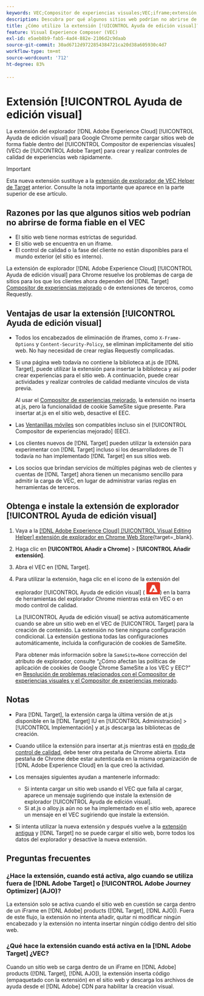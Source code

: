 ```yaml
---
keywords: VEC;Compositor de experiencias visuales;VEC;iframe;extensión;explorador;faq
description: Descubra por qué algunos sitios web podrían no abrirse de forma fiable en el [!UICONTROL Compositor de experiencias visuales] (VEC). La extensión del explorador [!UICONTROL Ayuda de edición visual] le permite cargar sitios web de forma fiable dentro del VEC.
title: ¿Cómo utilizo la extensión [!UICONTROL Ayuda de edición visual]?
feature: Visual Experience Composer (VEC)
exl-id: e5aeb8b9-fab5-4ad4-882e-2106d2c9daab
source-git-commit: 30ad6712d9722854384721ca20d38a605930c4d7
workflow-type: tm+mt
source-wordcount: '712'
ht-degree: 83%

---
```


# Extensión [!UICONTROL Ayuda de edición visual]

La extensión del explorador [!DNL Adobe Experience Cloud] [!UICONTROL Ayuda de edición visual] para Google Chrome permite cargar sitios web de forma fiable dentro del [!UICONTROL Compositor de experiencias visuales] (VEC) de [!UICONTROL Adobe Target] para crear y realizar controles de calidad de experiencias web rápidamente.

>[!IMPORTANT]
>
>Esta nueva extensión sustituye a la [extensión de explorador de VEC Helper de Target](/help/main/c-experiences/c-visual-experience-composer/r-troubleshoot-composer/vec-helper-browser-extension.md) anterior. Consulte la nota importante que aparece en la parte superior de ese artículo.

## Razones por las que algunos sitios web podrían no abrirse de forma fiable en el VEC

* El sitio web tiene normas estrictas de seguridad.
* El sitio web se encuentra en un iframe.
* El control de calidad o la fase del cliente no están disponibles para el mundo exterior (el sitio es interno).

La extensión de explorador [!DNL Adobe Experience Cloud] [!UICONTROL Ayuda de edición visual] para Chrome resuelve los problemas de carga de sitios para los que los clientes ahora dependen del [!DNL Target] [Compositor de experiencias mejorado](/help/main/administrating-target/visual-experience-composer-set-up.md#eec) o de extensiones de terceros, como Requestly.

## Ventajas de usar la extensión [!UICONTROL Ayuda de edición visual]

* Todos los encabezados de eliminación de iframes, como `X-Frame-Options` y `Content-Security-Policy`, se eliminan implícitamente del sitio web. No hay necesidad de crear reglas Requestly complicadas.
* Si una página web todavía no contiene la biblioteca at.js de [!DNL Target], puede utilizar la extensión para insertar la biblioteca y así poder crear experiencias para el sitio web. A continuación, puede crear actividades y realizar controles de calidad mediante vínculos de vista previa.

   Al usar el [Compositor de experiencias mejorado](/help/main/administrating-target/visual-experience-composer-set-up.md#eec), la extensión no inserta at.js, pero la funcionalidad de cookie SameSite sigue presente. Para insertar at.js en el sitio web, desactive el EEC.

* Las [Ventanillas móviles](/help/main/c-experiences/c-visual-experience-composer/mobile-viewports.md) son compatibles incluso sin el [!UICONTROL Compositor de experiencias mejorado] (EEC).
* Los clientes nuevos de [!DNL Target] pueden utilizar la extensión para experimentar con [!DNL Target] incluso si los desarrolladores de TI todavía no han implementado [!DNL Target] en sus sitios web.
* Los socios que brindan servicios de múltiples páginas web de clientes y cuentas de [!DNL Target] ahora tienen un mecanismo sencillo para admitir la carga de VEC, en lugar de administrar varias reglas en herramientas de terceros.

## Obtenga e instale la extensión de explorador [!UICONTROL Ayuda de edición visual]

1. Vaya a la [[!DNL Adobe Experience Cloud] [!UICONTROL Visual Editing Helper] extensión de explorador en Chrome Web Store](https://chrome.google.com/webstore/detail/adobe-experience-cloud-vi/kgmjjkfjacffaebgpkpcllakjifppnca){target=_blank}.
1. Haga clic en **[!UICONTROL Añadir a Chrome]** > **[!UICONTROL Añadir extensión]**.
1. Abra el VEC en [!DNL Target].
1. Para utilizar la extensión, haga clic en el icono de la extensión del explorador [!UICONTROL Ayuda de edición visual] (![icono de Extensión de edición visual](/help/main/c-experiences/c-visual-experience-composer/r-troubleshoot-composer/assets/visual-editing-helper.png)) en la barra de herramientas del explorador Chrome mientras está en VEC o en modo control de calidad.

   La [!UICONTROL Ayuda de edición visual] se activa automáticamente cuando se abre un sitio web en el VEC de [!UICONTROL Target] para la creación de contenido. La extensión no tiene ninguna configuración condicional. La extensión gestiona todas las configuraciones automáticamente, incluida la configuración de cookies de SameSite.

   Para obtener más información sobre la `SameSite=None` corrección del atributo de explorador, consulte “¿Cómo afectan las políticas de aplicación de cookies de Google Chrome SameSite a los VEC y EEC?” en [Resolución de problemas relacionados con el Compositor de experiencias visuales y el Compositor de experiencias mejorado](/help/main/c-experiences/c-visual-experience-composer/r-troubleshoot-composer/issues-related-to-the-visual-experience-composer-vec-and-enhanced-experience-composer-eec.md).

## Notas

* Para [!DNL Target], la extensión carga la última versión de at.js disponible en la [!DNL Target] IU en [!UICONTROL Administración] > [!UICONTROL Implementación] y at.js descarga las bibliotecas de creación.
* Cuando utilice la extensión para insertar at.js mientras está en [modo de control de calidad](/help/main/c-activities/c-activity-qa/activity-qa.md), debe tener otra pestaña de Chrome abierta. Esta pestaña de Chrome debe estar autenticada en la misma organización de [!DNL Adobe Experience Cloud] en la que creó la actividad.
* Los mensajes siguientes ayudan a mantenerle informado:

   * Si intenta cargar un sitio web usando el VEC que falla al cargar, aparece un mensaje sugiriendo que instale la extensión de explorador [!UICONTROL Ayuda de edición visual].
   * Si at.js o alloy.js aún no se ha implementado en el sitio web, aparece un mensaje en el VEC sugiriendo que instale la extensión.
* Si intenta utilizar la nueva extensión y después vuelve a la [extensión antigua](/help/main/c-experiences/c-visual-experience-composer/r-troubleshoot-composer/vec-helper-browser-extension.md) y [!DNL Target] no se puede cargar el sitio web, borre todos los datos del explorador y desactive la nueva extensión.

## Preguntas frecuentes

### ¿Hace la extensión, cuando está activa, algo cuando se utiliza fuera de [!DNL Adobe Target] o [!UICONTROL Adobe Journey Optimizer] (AJO)?

La extensión solo se activa cuando el sitio web en cuestión se carga dentro de un iFrame en [!DNL Adobe] products ([!DNL Target], [!DNL AJO]). Fuera de este flujo, la extensión no intenta añadir, quitar ni modificar ningún encabezado y la extensión no intenta insertar ningún código dentro del sitio web.

### ¿Qué hace la extensión cuando está activa en la [!DNL Adobe Target] ¿VEC?

Cuando un sitio web se carga dentro de un iFrame en [!DNL Adobe] products ([!DNL Target], [!DNL AJO]), la extensión inserta código (empaquetado con la extensión) en el sitio web y descarga los archivos de ayuda desde el [!DNL Adobe] CDN para habilitar la creación visual.
